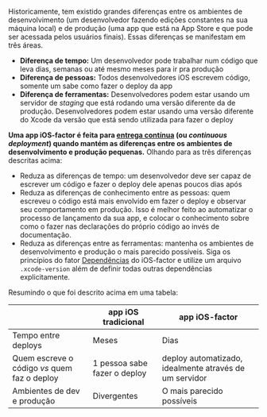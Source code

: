 Historicamente, tem existido grandes diferenças entre os ambientes de desenvolvimento (um desenvolvedor fazendo edições constantes na sua máquina local) e de produção (uma app que está na App Store e que pode ser acessada pelos usuários finais). Essas diferenças se manifestam em três áreas.

- **Diferença de tempo:** Um desenvolvedor pode trabalhar num código que leva dias, semanas ou até mesmo meses para ir pra produção
- **Diferença de pessoas:** Todos desenvolvedores iOS escrevem código, somente um sabe como fazer o deploy da app
- **Diferença de ferramentas:** Desenvolvedores podem estar usando um servidor de _staging_ que está rodando uma versão diferente da de produção. Desenvolvedores podem estar usando uma versão diferente do Xcode da versão que está sendo utilizada para fazer o deploy

**Uma app iOS-factor é feita para [entrega contínua](https://avc.com/2011/02/continuous-deployment/) (ou _continuous deployment_) quando mantém as diferenças entre os ambientes de desenvolvimento e produção pequenas.** Olhando para as três diferenças descritas acima:

- Reduza as diferenças de tempo: um desenvolvedor deve ser capaz de escrever um código e fazer o deploy dele apenas poucos dias após
- Reduza as diferenças de conhecimento entre as pessoas: quem escreveu o código está mais envolvido em fazer o deploy e observar seu comportamento em produção. Isso é melhor feito ao automatizar o processo de lançamento da sua app, e colocar o conhecimento sobre como o fazer nas declarações do próprio código ao invés de documentação.
- Reduza as diferenças entre as ferramentas: mantenha os ambientes de desenvolvimento e produção o mais parecido possíveis. Siga os princípios do fator [Dependências](/dependencies) do iOS-factor e utilize um arquivo `.xcode-version` além de definir todas outras dependências explicitamente.

Resumindo o que foi descrito acima em uma tabela:

|          | app iOS tradicional | app iOS-factor |
|----------|---------------------|----------------|
| Tempo entre deploys | Meses  | Dias             |
| Quem escreve o código _vs_ quem faz o deploy | 1 pessoa sabe fazer o deploy | deploy automatizado, idealmente através de um servidor |
| Ambientes de dev e produção | Divergentes |  O mais parecido possíveis |
